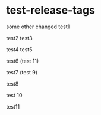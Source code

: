 # test-release-tags

some other changed
test1

test2
test3

test4
test5

test6 (test 11)

test7 (test 9)

test8

test 10

test11
